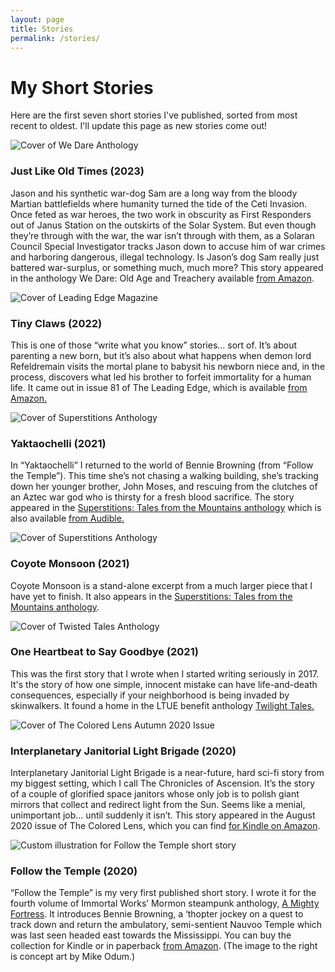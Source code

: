 ```yaml
---
layout: page
title: Stories
permalink: /stories/
---
```


# My Short Stories

Here are the first seven short stories I've published, sorted from most recent to oldest. I'll update this page as new stories come out!

<div class="story-list">

<!-- Story 1 -->
<div class="story-item">
  <img src="../assets/imgs/stories/just-like-old-times.jpg" alt="Cover of We Dare Anthology" class="story-img">
  <h3>Just Like Old Times (2023)</h3>
  <p>Jason and his synthetic war-dog Sam are a long way from the bloody Martian battlefields where humanity turned the tide of the Ceti Invasion. Once feted as war heroes, the two work in obscurity as First Responders out of Janus Station on the outskirts of the Solar System. But even though they’re through with the war, the war isn’t through with them, as a Solaran Council Special Investigator tracks Jason down to accuse him of war crimes and harboring dangerous, illegal technology. Is Jason’s dog Sam really just battered war-surplus, or something much, much more? This story appeared in the anthology We Dare: Old Age and Treachery available <a href="https://www.amazon.com/We-Dare-Old-Age-Treachery-ebook/dp/B0C5H9HHXT/">from Amazon</a>.</p>
</div>

<!-- Story 2 -->
<div class="story-item">
  <img src="../assets/imgs/tiny-claws.jpg" alt="Cover of Leading Edge Magazine" class="story-img">
  <h3>Tiny Claws (2022)</h3>
  <p>This is one of those “write what you know” stories… sort of. It’s about parenting a new born, but it’s also about what happens when demon lord Refeldremain visits the mortal plane to babysit his newborn niece and, in the process, discovers what led his brother to forfeit immortality for a human life. It came out in issue 81 of The Leading Edge, which is available <a href="https://www.amazon.com/gp/product/B0BPN7Y2C2/">from Amazon.</a></p>
</div>

<!-- Story 3 -->
<div class="story-item">
  <img src="../assets/imgs/Yaktaochelli.jpg" alt="Cover of Superstitions Anthology" class="story-img">
  <h3>Yaktaochelli (2021)</h3>
  <p>In “Yaktaochelli” I returned to the world of Bennie Browning (from “Follow the Temple”). This time she’s not chasing a walking building, she’s tracking down her younger brother, John Moses, and rescuing from the clutches of an Aztec war god who is thirsty for a fresh blood sacrifice. The story appeared in the <a href="https://www.amazon.com/Superstitions-Tales-Mountains-Jace-Killan-ebook/dp/B0926QQZHX/">Superstitions: Tales from the Mountains anthology</a> which is also available <a href="https://www.audible.com/pd/Superstitions-Audiobook/B09QH4N7RW">from Audible.</a></p>
</div>

<!-- Story 4 -->
<div class="story-item">
  <img src="../assets/imgs/Yaktaochelli.jpg" alt="Cover of Superstitions Anthology" class="story-img">
  <h3>Coyote Monsoon (2021)</h3>
  <p>Coyote Monsoon is a stand-alone excerpt from a much larger piece that I have yet to finish. It also appears in the <a href="https://www.amazon.com/Superstitions-Tales-Mountains-Jace-Killan-ebook/dp/B0926QQZHX/">Superstitions: Tales from the Mountains anthology</a>.</p>
</div>

<!-- Story 5 -->
<div class="story-item">
  <img src="../assets/imgs/one-heartbeat-to-say-goodbye.jpg" alt="Cover of Twisted Tales Anthology" class="story-img">
  <h3>One Heartbeat to Say Goodbye (2021)</h3>
  <p>This was the first story that I wrote when I started writing seriously in 2017. It's the story of how one simple, innocent mistake can have life-and-death consequences, especially if your neighborhood is being invaded by skinwalkers. It found a home in the LTUE benefit anthology <a href="https://www.amazon.com/Twilight-Tales-LTUE-Benefit-Anthologies-ebook/dp/B08R33PV14/">Twilight Tales.</a></p>

<!-- Story 6 -->
<div class="story-item">
  <img src="../assets/imgs/interplanetary-janitorial-light-brigade.jpg" alt="Cover of The Colored Lens Autumn 2020 Issue" class="story-img">
  <h3>Interplanetary Janitorial Light Brigade (2020)</h3>
  <p>Interplanetary Janitorial Light Brigade is a near-future, hard sci-fi story from my biggest setting, which I call The Chronicles of Ascension. It’s the story of a couple of glorified space janitors whose only job is to polish giant mirrors that collect and redirect light from the Sun. Seems like a menial, unimportant job… until suddenly it isn’t. This story appeared in the August 2020 issue of The Colored Lens, which you can find <a href="https://www.amazon.com/Colored-Lens-Autumn-2020-ebook/dp/B08L8LS9N7/">for Kindle on Amazon</a>.</p>

<!-- Story 7 -->
<div class="story-item">
  <img src="../assets/imgs/follow-the-temple.jpg" alt="Custom illustration for Follow the Temple short story" class="story-img">
  <h3>Follow the Temple (2020)</h3>
  <p>“Follow the Temple” is my very first published short story. I wrote it for the fourth volume of Immortal Works’ Mormon steampunk anthology, <a href="https://www.amazon.com/Mighty-Fortress-Mormon-Steampunk-Anthology-ebook/dp/B0844MVZ94/">A Mighty Fortress</a>. It introduces Bennie Browning, a ‘thopter jockey on a quest to track down and return the ambulatory, semi-sentient Nauvoo Temple which was last seen headed east towards the Mississippi. You can buy the collection for Kindle or in paperback <a href="https://www.amazon.com/Mighty-Fortress-Mormon-Steampunk-Anthology-ebook/dp/B0844MVZ94/">from Amazon</a>. (The image to the right is concept art by Mike Odum.)</p>

</div>